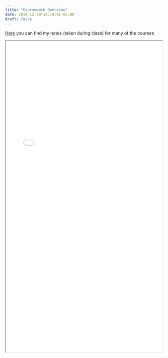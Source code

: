```yaml
---
title: "Coursework Overview"
date: 2019-12-30T14:14:01-05:00
draft: false
---
```


[Here](/course-notes) you can find my notes (taken during class) for many of the courses

<iframe src="/pdf/coursework.pdf" width="100%" height="1000px">This browser does not support pdfs.</iframe>

